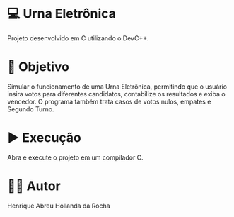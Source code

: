 # 💻 Urna Eletrônica
Projeto desenvolvido em C utilizando o DevC++.

# 🎯 Objetivo
Simular o funcionamento de uma Urna Eletrônica, permitindo que o usuário insira votos para diferentes candidatos, contabilize os resultados e exiba o vencedor.
O programa também trata casos de votos nulos, empates e Segundo Turno.

# ▶️ Execução
Abra e execute o projeto em um compilador C.

# 👨‍💻 Autor
Henrique Abreu Hollanda da Rocha
